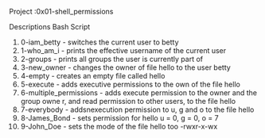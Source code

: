 Project :0x01-shell_permissions

Descriptions Bash Script
1. 0-iam_betty - switches the current user to betty
2. 1-who_am_i - prints the effective username of the current user
3. 2-groups - prints all groups the user is currently part of
4. 3-new_owner - changes the owner of file hello to the user betty
5. 4-empty - creates an empty file called hello
6. 5-execute - adds executive permissions to the own of the file hello
7. 6-multiple_permissions - adds execute permission to the owner and the group owne	r, and read permission to other users, to the file hello
8. 7-everybody - addsnexecution permission to u, g and o to the file hello
9. 8-James_Bond - sets permission for hello u = 0, g = 0, o = 7 
10. 9-John_Doe - sets the mode of the file hello too -rwxr-x-wx

